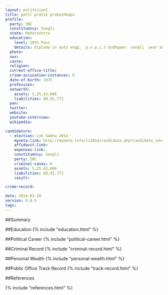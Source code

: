 ```yaml
---
layout: politician2
title: patil pratik prakashbapu
profile: 
  party: INC
  constituency: Sangli
  state: Maharashtra
  education: 
    level: 10th Pass
    details: diploma in auto engg.  p.v.p.i.t budhgaon  sangli  year may  1997
  photo: 
  sex: 
  caste: 
  religion: 
  current-office-title: 
  crime-accusation-instances: 0
  date-of-birth: 1975
  profession: 
  networth: 
    assets: 5,25,43,606
    liabilities: 88,91,771
  pan: 
  twitter: 
  website: 
  youtube-interview: 
  wikipedia: 

candidature: 
  - election: Lok Sabha 2014
    myneta-link: http://myneta.info/ls2014/candidate.php?candidate_id=3656
    affidavit-link: 
    expenses-link: 
    constituency: Sangli 
    party: INC
    criminal-cases: 0
    assets: 5,25,43,606
    liabilities: 88,91,771
    result:  

crime-record: 

date: 2014-01-28
version: 0.0.5
tags: 
---
```

##Summary


##Education
{% include "education.html" %}


##Political Career
{% include "political-career.html" %}


##Criminal Record
{% include "criminal-record.html" %}


##Personal Wealth
{% include "personal-wealth.html" %}


##Public Office Track Record
{% include "track-record.html" %}


##References


{% include "references.html" %}